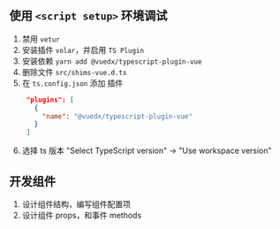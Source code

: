 ## 使用 `<script setup>` 环境调试

1. 禁用 `vetur`
2. 安装插件 `volar`，并启用 `TS Plugin`
3. 安装依赖 `yarn add @vuedx/typescript-plugin-vue`
4. 删除文件 `src/shims-vue.d.ts`
5. 在 `ts.config.json` 添加 插件
   ```json
    "plugins": [
      {
        "name": "@vuedx/typescript-plugin-vue"
      }
    ]
   ```
6. 选择 ts 版本 "Select TypeScript version" -> "Use workspace version"

## 开发组件

1. 设计组件结构，编写组件配置项
2. 设计组件 props，和事件 methods
